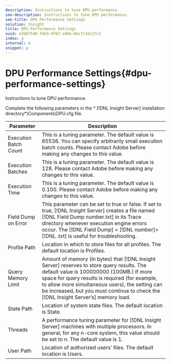```yaml
---
description: Instructions to tune DPU performance.
seo-description: Instructions to tune DPU performance.
seo-title: DPU Performance Settings
solution: Insight
title: DPU Performance Settings
uuid: e2b87548-7eb3-4f82-a94e-8ec7c3dc27c2
index: y
internal: n
snippet: y
---
```


# DPU Performance Settings{#dpu-performance-settings}

Instructions to tune DPU performance.

Complete the following parameters in the * [!DNL Insight Server] installation directory*\Components\DPU.cfg file.

|  Parameter  | Description  |
|---|---|
|  Execution Batch Count  | This is a tuning parameter. The default value is 65536. You can specify arbitrarily small execution batch counts. Please contact Adobe before making any changes to this value.  |
|  Execution Batches  | This is a tuning parameter. The default value is 128. Please contact Adobe before making any changes to this value.  |
|  Execution Time  | This is a tuning parameter. The default value is 0.100. Please contact Adobe before making any changes to this value.  |
|  Field Dump on Error  |This parameter can be set to true or false. If set to true, [!DNL Insight Server] creates a file named [!DNL Field Dump number.txt] in its Trace directory whenever execution engine errors occur. The [!DNL Field Dump] < [!DNL number]> [!DNL .txt] is useful for troubleshooting.  |
|  Profile Path  | Location in which to store files for all profiles. The default location is Profiles\.  |
|  Query Memory Limit  |Amount of memory (in bytes) that [!DNL Insight Server] reserves to store query results. The default value is 100000000 (100MB.) If more space for query results is required (for example, to allow more simultaneous users), the setting can be increased, but you must continue to check the [!DNL Insight Server’s] memory load.  |
|  State Path  | Location of system state files. The default location is State\.  |
|  Threads  |A performance tuning parameter for [!DNL Insight Server] machines with multiple processors. In general, for any n-core system, this value should be set to n. The default value is 1. |
|  User Path  | Location of authorized users’ files. The default location is Users\.  |

